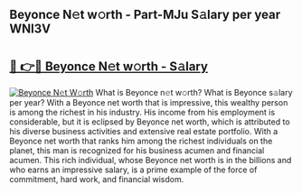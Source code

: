 ## Beyonce N𝚎t w𝚘rth - Part-MJu S𝚊lary per year WNl3V

# <h2><a href="http://gc1huu.nevu.top/?p=Beyonce">🔗 👉🔴 Beyonce N𝚎t w𝚘rth - S𝚊lary</a></h2>

[![Beyonce N𝚎t W𝚘rth](https://i.imgur.com/Oavwk0R.jpeg)](http://gc1huu.nevu.top/?p=Beyonce)
What is Beyonce n𝚎t w𝚘rth? What is Beyonce s𝚊lary per year?
With a Beyonce net worth that is impressive, this wealthy person is among the richest in his industry. His income from his employment is considerable, but it is eclipsed by Beyonce net worth, which is attributed to his diverse business activities and extensive real estate portfolio. With a Beyonce net worth that ranks him among the richest individuals on the planet, this man is recognized for his business acumen and financial acumen. This rich individual, whose Beyonce net worth is in the billions and who earns an impressive salary, is a prime example of the force of commitment, hard work, and financial wisdom.
